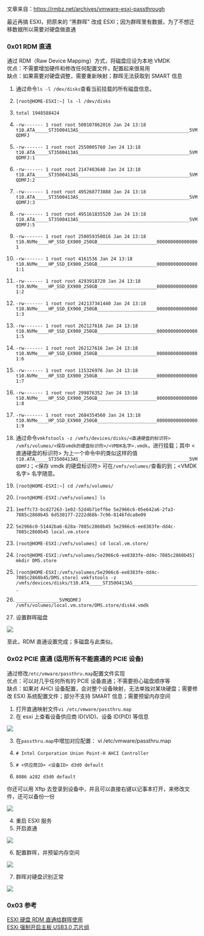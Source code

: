 文章来自：https://rmbz.net/archives/vmware-esxi-passthrough

最近再搞 ESXI，把原来的 “黑群晖” 改成 ESXI；因为群晖里有数据，为了不想迁移数据所以需要对硬盘做直通

### 0x01 RDM 直通

通过 RDM（Raw Device Mapping）方式，将磁盘应设为本地 VMDK  
优点：不需要增加硬件和修改任何配置文件，配置起来很易用  
缺点：如果需要对硬盘调整，需要重新映射；群晖无法获取到 SMART 信息

1. 通过命令`ls -l /dev/disks`查看当前挂载的所有磁盘信息。

1.  `[root@HOME-ESXI:~] ls -l /dev/disks`
2.  `total 1948588424`
3.  `-rw------- 1 root root 500107862016 Jan 24 13:18 t10.ATA_____ST3500413AS_________________________________________5VMQDMFJ`
4.  `-rw------- 1 root root 2550005760 Jan 24 13:18 t10.ATA_____ST3500413AS_________________________________________5VMQDMFJ:1`
5.  `-rw------- 1 root root 2147483648 Jan 24 13:18 t10.ATA_____ST3500413AS_________________________________________5VMQDMFJ:2`
6.  `-rw------- 1 root root 495268773888 Jan 24 13:18 t10.ATA_____ST3500413AS_________________________________________5VMQDMFJ:3`
7.  `-rw------- 1 root root 495161835520 Jan 24 13:18 t10.ATA_____ST3500413AS_________________________________________5VMQDMFJ:5`
8.  `-rw------- 1 root root 250059350016 Jan 24 13:18 t10.NVMe____HP_SSD_EX900_250GB______________________0000000000000001`
9.  `-rw------- 1 root root 4161536 Jan 24 13:18 t10.NVMe____HP_SSD_EX900_250GB______________________0000000000000001:1`
10.  `-rw------- 1 root root 4293918720 Jan 24 13:18 t10.NVMe____HP_SSD_EX900_250GB______________________0000000000000001:2`
11.  `-rw------- 1 root root 242137341440 Jan 24 13:18 t10.NVMe____HP_SSD_EX900_250GB______________________0000000000000001:3`
12.  `-rw------- 1 root root 262127616 Jan 24 13:18 t10.NVMe____HP_SSD_EX900_250GB______________________0000000000000001:5`
13.  `-rw------- 1 root root 262127616 Jan 24 13:18 t10.NVMe____HP_SSD_EX900_250GB______________________0000000000000001:6`
14.  `-rw------- 1 root root 115326976 Jan 24 13:18 t10.NVMe____HP_SSD_EX900_250GB______________________0000000000000001:7`
15.  `-rw------- 1 root root 299876352 Jan 24 13:18 t10.NVMe____HP_SSD_EX900_250GB______________________0000000000000001:8`
16.  `-rw------- 1 root root 2684354560 Jan 24 13:18 t10.NVMe____HP_SSD_EX900_250GB______________________0000000000000001:9`

2. 通过命令`vmkfstools -z /vmfs/devices/disks/<直通硬盘的标识符> /vmfs/volumes/<保存vmdk的硬盘标识符>/<VMDK名字>.vmdk`，进行挂载；其中 <直通硬盘的标识符> 为上一个命令中的类似这样的值`t10.ATA_____ST3500413AS_________________________________________5VMQDMFJ`；<保存 vmdk 的硬盘标识符> 可在`/vmfs/volumes/`查看的到；<VMDK 名字> 名字随意。

1.  `[root@HOME-ESXI:~] cd /vmfs/volumes/`
2.  `[root@HOME-ESXI:/vmfs/volumes] ls`
3.  `1eeffc73-bcd27263-1e02-52d4b71eff6e 5e2966c6-05e642a6-2fa3-7085c2860b45 6d530177-2222d68b-7c96-8146fdca8e09`
4.  `5e2966c0-51442ba6-628a-7085c2860b45 5e2966c6-ee8383fe-dd4c-7085c2860b45 local.vm.store`
5.  `[root@HOME-ESXI:/vmfs/volumes] cd local.vm.store/`
6.  `[root@HOME-ESXI:/vmfs/volumes/5e2966c6-ee8383fe-dd4c-7085c2860b45] mkdir DMS.store`
7.  `[root@HOME-ESXI:/vmfs/volumes/5e2966c6-ee8383fe-dd4c-7085c2860b45/DMS.store] vmkfstools -z /vmfs/devices/disks/t10.ATA_____ST3500413AS_________________________`
8.  `________________5VMQDMFJ /vmfs/volumes/local.vm.store/DMS.store/disk4.vmdk`

3. 设置群晖磁盘  

![](https://img2022.cnblogs.com/blog/2605882/202204/2605882-20220401223942975-1496386234.png)

至此，RDM 直通设置完成；多磁盘与此类似。

### 0x02 PCIE 直通 (适用所有不能直通的 PCIE 设备)

通过修改`/etc/vmware/passthru.map`配置文件实现  
优点：可以对几乎任何所有的 PCIE 设备直通；不需要担心磁盘顺序等  
缺点：如果对 AHCI 设备配置，会对整个设备映射，无法单独对某块硬盘；需要修改 ESXI 系统配置文件；部分不支持 SMART 信息；需要预留内存空间

1. 打开直通映射文件`vi /etc/vmware/passthru.map`  
2. 在 esxi 上查看设备供应商 ID(VID)、设备 ID(PID) 等信息  

![](https://img2022.cnblogs.com/blog/2605882/202204/2605882-20220401224014963-1214079040.png)

3. 在`passthru.map`中增加对应配置： vi /etc/vmware/passthru.map

1.  `# Intel Corporation Union Point-H AHCI Controller`
2.  `# <供应商ID> <设备ID> d3d0 default`
3.  `8086 a282 d3d0 default`

你还可以用 Xftp 去登录到设备中，并且可以直接右键以记事本打开，来修改文件，还可以备份一份

![](https://img2022.cnblogs.com/blog/2605882/202204/2605882-20220401224513626-774757600.png)

4. 重启 ESXI 服务  
5. 开启直通  

![](https://img2022.cnblogs.com/blog/2605882/202204/2605882-20220401224607750-1203847540.png)

6. 配置群晖，并预留内存空间  

![](https://img2022.cnblogs.com/blog/2605882/202204/2605882-20220401224630889-2117407227.png)

7. 群晖对硬盘识别正常

![](https://img2022.cnblogs.com/blog/2605882/202204/2605882-20220401224651975-1966169911.png)

### 0x03 参考

[ESXI 硬盘 RDM 直通给群晖使用](https://forum.51nb.com/thread-1731181-1-1.html)  
[ESXi 强制开启主板 USB3.0 芯片组](https://koolshare.cn/thread-171040-1-1.html)